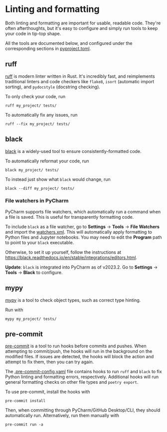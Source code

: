 # Linting and formatting

Both linting and formatting are important for usable, readable code. They're often afterthoughts, but it's easy to
configure and simply run tools to keep your code in tip-top shape.

All the tools are documented below, and configured under the corresponding sections in [pyproject.toml].

## ruff

[ruff](<https://beta.ruff.rs/docs/>) is modern linter written in Rust. It's incredibly fast, and reimplements
traditional linters and code checkers like `flake8`, `isort` (automatic import sorting), and `pydocstyle` (docstring
checking).

To only check your code, run

```shell
ruff my_project/ tests/
```

To automatically fix any issues, run

```shell
ruff --fix my_project/ tests/
```

## black

[black](https://black.readthedocs.io/en/stable/index.html) is a widely-used tool to ensure consistently-formatted code.

To automatically reformat your code, run

```shell
black my_project/ tests/
```

To instead just show what `black` would change, run

```shell
black --diff my_project/ tests/
```

### File watchers in PyCharm

PyCharm supports file watchers, which automatically run a command when a file is saved. This is useful for transparently
formatting code.

To include `black` as a file watcher, go to **Settings** -> **Tools** -> **File Watchers** and import
the [watchers.xml]. This will automatically apply formatting to Python files and Jupyter notebooks. You may need to edit
the **Program** path to point to your `black` executable.

Otherwise, to set it up yourself, follow the instructions
at <https://black.readthedocs.io/en/stable/integrations/editors.html>.

**Update**: `black` is integrated into PyCharm as of v2023.2. Go to **Settings** -> **Tools** -> **Black** to configure.

## mypy

[mypy](https://mypy.readthedocs.io/en/stable/) is a tool to check object types, such as correct type hinting.

Run with

```shell
mypy my_project/ tests/
```

## pre-commit

[pre-commit] is a tool to run hooks before commits and pushes. When attempting to commit/push, the hooks will run in the
background on the modified files. If issues are detected, the hooks will block the action and attempt to fix them, then
you can try again.

The [.pre-commit-config.yaml](https://github.com/eshwen/ds-python-boilerplate/blob/main/.pre-commit-config.yaml) file contains hooks to run `ruff` and `black` to fix Python linting and formatting errors, respectively. Additional hooks will run general formatting checks on other file types and `poetry export`.

To use pre-commit, install the hooks with

```shell
pre-commit install
```

Then, when committing through PyCharm/GitHub Desktop/CLI, they should automatically run. Alternatively, run them
manually with

```shell
pre-commit run -a
```

[pyproject.toml]: https://github.com/eshwen/ds-python-boilerplate/blob/main/pyproject.toml

[watchers.xml]: https://github.com/eshwen/ds-python-boilerplate/blob/main/pycharm/watchers.xml

[pre-commit]: https://pre-commit.com/
